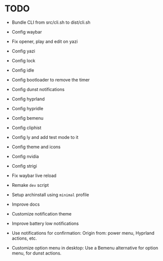 # TODO

- Bundle CLI from src/cli.sh to dist/cli.sh

- Config waybar 
- Fix opener, play and edit on yazi
- Config yazi
- Config lock
- Config idle
- Config bootloader to remove the timer
- Config dunst notifications
- Config hyprland
- Config hypridle
- Config bemenu
- Config cliphist
- Config ly and add test mode to it
- Config theme and icons
- Config nvidia
- Config strigi

- Fix waybar live reload
- Remake `dev` script

- Setup archinstall using `minimal` profile
- Improve docs
- Customize notification theme
- Improve battery low notifications
- Use notifications for confirmation: Origin from: power menu, Hyprland actions, etc.
- Customize option menu in desktop: Use a Bemenu alternative for option menu, for dunst actions.
